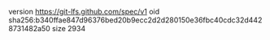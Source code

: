 version https://git-lfs.github.com/spec/v1
oid sha256:b340ffae847d96376bed20b9ecc2d2d280150e36fbc40cdc32d4428731482a50
size 2934
